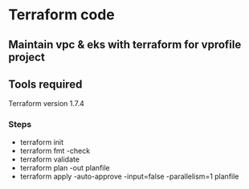 # Terraform code 

## Maintain vpc & eks with terraform for vprofile project

## Tools required
Terraform version 1.7.4

### Steps
* terraform init
* terraform fmt -check
* terraform validate
* terraform plan -out planfile
* terraform apply -auto-approve -input=false -parallelism=1 planfile
####
#####

